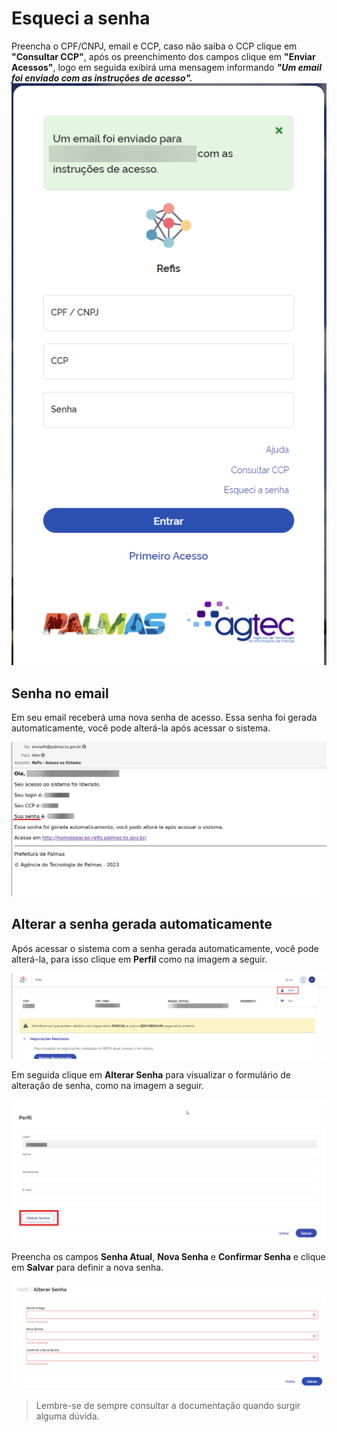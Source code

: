 # Esqueci a senha 
Preencha o CPF/CNPJ, email e CCP, caso não saiba o CCP clique em **"Consultar CCP"**, após os preenchimento dos 
campos clique em **"Enviar Acessos"**, logo em seguida exibirá uma mensagem informando ***"Um email foi enviado com 
as instruções de acesso".***
![Projetos Docker existentes na máquina](./images/primeiro_acesso.png)  

## Senha no email 
Em seu email receberá uma nova senha de acesso. Essa senha foi gerada automaticamente, você pode alterá-la após acessar 
o sistema.

![Projetos Docker existentes na máquina](./images/senha_email.png)  


## Alterar a senha gerada automaticamente
Após acessar o sistema com a senha gerada automaticamente, você pode alterá-la, para isso clique em **Perfil** 
como na imagem a seguir.

![Projetos Docker existentes na máquina](./images/redefinir_semha_logado.png)  

Em seguida clique em **Alterar Senha** para visualizar o formulário de alteração de senha, como na imagem a seguir.

![Projetos Docker existentes na máquina](./images/alterar_senha.png)

Preencha os campos **Senha Atual**, **Nova Senha** e **Confirmar Senha** e clique em **Salvar** para definir a nova
senha.

![Projetos Docker existentes na máquina](./images/nova_senha.png)

> Lembre-se de sempre consultar a documentação quando surgir alguma dúvida.